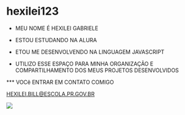 # hexilei123

- MEU NOME É HEXILEI GABRIELE 

- ESTOU ESTUDANDO NA ALURA 
- ETOU ME DESENVOLVENDO NA LINGUAGEM JAVASCRIPT
- UTILIZO ESSE ESPAÇO PARA MINHA ORGANIZAÇÃO E COMPARTILHAMENTO DOS MEUS PROJETOS DESENVOLVIDOS 

*** VOCê ENTRAR EM CONTATO COMIGO

HEXILEI.BILL@ESCOLA.PR.GOV.BR 


![](https://media.tenor.com/JsjHFFy5O40AAAAC/kitten-pat.gif)
